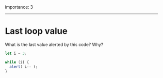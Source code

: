 importance: 3

---

# Last loop value

What is the last value alerted by this code? Why?

```js
let i = 3;

while (i) {
  alert( i-- );
}
```
